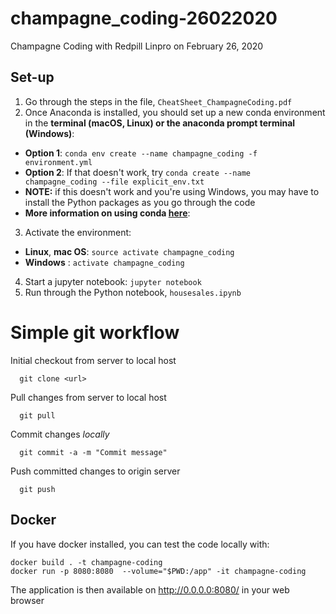 # champagne_coding-26022020

Champagne Coding with Redpill Linpro on February 26, 2020

## Set-up
1. Go through the steps in the file, ```CheatSheet_ChampagneCoding.pdf```
2. Once Anaconda is installed, you should set up a new conda environment in the __terminal (macOS, Linux) or the anaconda prompt terminal (Windows)__:
- __Option 1__: ```conda env create --name champagne_coding -f environment.yml``` 
- __Option 2__: If that doesn't work, try ```conda create --name champagne_coding --file explicit_env.txt```
- __NOTE:__ if this doesn't work and you're using Windows, you may have to install the Python packages as you go through the code
- __More information on using conda [here](https://docs.conda.io/projects/conda/en/latest/user-guide/getting-started.html)__:
3. Activate the environment: 
- __Linux__, __mac OS__: ```source activate champagne_coding```
- __Windows__ : ```activate champagne_coding```
4. Start a jupyter notebook: ```jupyter notebook```
5. Run through the Python notebook, ```housesales.ipynb```


# Simple git workflow

Initial checkout from server to local host

```
  git clone <url>
```

Pull changes from server to local host
```
  git pull
```

Commit changes *locally*
```
  git commit -a -m "Commit message"
```

Push committed changes to origin server
```
  git push
```

## Docker

If you have docker installed, you can test the code locally with:
```
docker build . -t champagne-coding
docker run -p 8080:8080  --volume="$PWD:/app" -it champagne-coding
```

The application is then available on http://0.0.0.0:8080/ in your web browser
